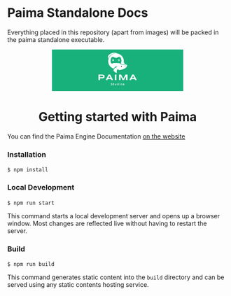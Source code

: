 # Paima Standalone Docs

Everything placed in this repository (apart from images) will be packed in the paima standalone executable.


<p align="center">
  <img width="300px" src="/static/img/paima-banner.png" alt="Paima logo">
</p>

<h1 align="center">Getting started with Paima</h1>

You can find the Paima Engine Documentation [on the website](https://docs.paimastudios.com)

### Installation

```
$ npm install
```

### Local Development

```
$ npm run start
```

This command starts a local development server and opens up a browser window. Most changes are reflected live without having to restart the server.

### Build

```
$ npm run build
```

This command generates static content into the `build` directory and can be served using any static contents hosting service.
